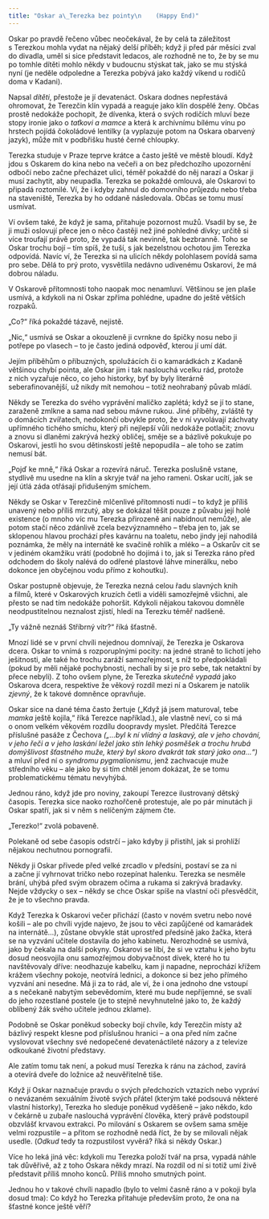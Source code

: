 ```yaml
---
title: "Oskar a\_Terezka bez pointy\n    (Happy End)"
---
```


Oskar po pravdě řečeno vůbec neočekával, že by celá ta záležitost s Terezkou mohla vydat na nějaký delší příběh; když ji před pár měsíci zval do divadla, uměl si sice představit ledacos, ale rozhodně ne to, že by se mu po tomhle dítěti mohlo někdy v budoucnu stýskat tak, jako se mu stýská nyní (je neděle odpoledne a Terezka pobývá jako každý víkend u rodičů doma v Kadani).

  

Napsal _dítěti_, přestože je jí devatenáct. Oskara dodnes nepřestává ohromovat, že Terezčin klín vypadá a reaguje jako klín dospělé ženy. Občas prostě nedokáže pochopit, že dívenka, která o svých rodičích mluví beze stopy ironie jako o _taťkovi a mamce_ a která k archívnímu bílému vínu po hrstech pojídá čokoládové lentilky (a vyplazuje potom na Oskara obarvený jazyk), může mít v podbřišku husté černé chloupky.

  

Terezka studuje v Praze teprve krátce a často ještě ve městě bloudí. Když jdou s Oskarem do kina nebo na večeři a on bez předchozího upozornění odbočí nebo začne přecházet ulici, téměř pokaždé do něj narazí a Oskar ji musí zachytit, aby neupadla. Terezka se pokaždé omlouvá, ale Oskarovi to připadá roztomilé. Ví, že i kdyby zahnul do domovního průjezdu nebo třeba na staveniště, Terezka by ho oddaně následovala. Občas se tomu musí usmívat.

  

Ví ovšem také, že když je sama, přitahuje pozornost mužů. Vsadil by se, že ji muži oslovují přece jen o něco častěji než jiné pohledné dívky; určitě si více troufají právě proto, že vypadá tak nevinně, tak bezbranně. Toho se Oskar trochu bojí – tím spíš, že tuší, s jak bezelstnou ochotou jim Terezka odpovídá. Navíc ví, že Terezka si na ulicích někdy polohlasem povídá sama pro sebe. Dělá to prý proto, vysvětlila nedávno udivenému Oskarovi, že má dobrou náladu.

V Oskarově přítomnosti toho naopak moc nenamluví. Většinou se jen plaše usmívá, a kdykoli na ni Oskar zpříma pohlédne, upadne do ještě větších rozpaků.

  

„Co?“ říká pokaždé tázavě, nejistě.

„Nic,“ usmívá se Oskar a okouzleně ji cvrnkne do špičky nosu nebo ji potřepe po vlasech – to je často jediná odpověď, kterou jí umí dát.

Jejím příběhům o příbuzných, spolužácích či o kamarádkách z Kadaně většinou chybí pointa, ale Oskar jim i tak naslouchá vcelku rád, protože z nich vyzařuje něco, co jeho historky, byť by byly literárně seberafinovanější, už nikdy mít nemohou – totiž neohrabaný půvab mládí.

  

Někdy se Terezka do svého vyprávění maličko zaplétá; když se jí to stane, zaraženě zmlkne a sama nad sebou mávne rukou. Jiné příběhy, zvláště ty o domácích zvířatech, nedokončí obvykle proto, že v ní vyvolávají záchvaty upřímného tichého smíchu, který při nejlepší vůli nedokáže potlačit; znovu a znovu si dlaněmi zakrývá hezký obličej, směje se a bázlivě pokukuje po Oskarovi, jestli ho svou dětinskostí ještě nepopudila – ale toho se zatím nemusí bát.

„Pojď ke mně,“ říká Oskar a rozevírá náruč. Terezka poslušně vstane, stydlivě mu usedne na klín a skryje tvář na jeho rameni. Oskar ucítí, jak se její útlá záda otřásají přidušeným smíchem.

Někdy se Oskar v Terezčině mlčenlivé přítomnosti nudí – to když je příliš unavený nebo příliš mrzutý, aby se dokázal těšit pouze z půvabu její holé existence (o mnoho víc mu Terezka přirozeně ani nabídnout nemůže), ale potom stačí něco zdánlivě zcela bezvýznamného – třeba jen to, jak se sklopenou hlavou prochází přes kavárnu na toaletu, nebo jindy její nahodilá poznámka, že měly na internátě ke svačině rohlík a mléko – a Oskarův cit se v jediném okamžiku vrátí (podobně ho dojímá i to, jak si Terezka ráno před odchodem do školy nalévá do odřené plastové láhve minerálku, nebo dokonce jen obyčejnou vodu přímo z kohoutku).

  

Oskar postupně objevuje, že Terezka nezná celou řadu slavných knih a filmů, které v Oskarových kruzích četli a viděli samozřejmě všichni, ale přesto se nad tím nedokáže pohoršit. Kdykoli nějakou takovou domněle neodpustitelnou neznalost zjistí, hledí na Terezku téměř nadšeně.

  

„Ty vážně neznáš Stříbrný vítr?“ říká šťastně.

Mnozí lidé se v první chvíli nejednou domnívají, že Terezka je Oskarova dcera. Oskar to vnímá s rozporuplnými pocity: na jedné straně to lichotí jeho ješitnosti, ale také ho trochu zaráží samozřejmost, s níž to předpokládali (pokud by měli nějaké pochybnosti, nechali by si je pro sebe, tak netaktní by přece nebyli). Z toho ovšem plyne, že Terezka _skutečně_ _vypadá_ jako Oskarova dcera, respektive že věkový rozdíl mezi ní a Oskarem je natolik _zjevný_, že k takové domněnce opravňuje.

  

Oskar sice na dané téma často žertuje („Když já jsem maturoval, tebe _mamka_ ještě kojila,“ říká Terezce například.), ale vlastně neví, co si má o onom velkém věkovém rozdílu doopravdy myslet. Předčítá Terezce příslušné pasáže z Čechova _(„…byl k ní vlídný a laskavý, ale v_ _jeho chování, v jeho řeči a v jeho laskání ležel jako stín lehký posměšek a trochu hrubá domýšlivost šťastného muže, který byl skoro dvakrát tak starý jako ona…“)_ a mluví před ní o _syndromu pygmalionismu_, jenž zachvacuje muže středního věku – ale jako by si tím chtěl jenom dokázat, že se tomu problematickému tématu nevyhýbá.

Jednou ráno, když jde pro noviny, zakoupí Terezce ilustrovaný dětský časopis. Terezka sice naoko rozhořčeně protestuje, ale po pár minutách ji Oskar spatří, jak si v něm s nelíčeným zájmem čte.

  

„Terezko!“ zvolá pobaveně.

Polekaně od sebe časopis odstrčí – jako kdyby ji přistihl, jak si prohlíží nějakou nechutnou pornografii.

Někdy ji Oskar přivede před velké zrcadlo v předsíni, postaví se za ni a začne jí vyhrnovat tričko nebo rozepínat halenku. Terezka se nesměle brání, uhýbá před svým obrazem očima a rukama si zakrývá bradavky. Nejde vždycky o sex – někdy se chce Oskar spíše na vlastní oči přesvědčit, že je to všechno pravda.

  

Když Terezka k Oskarovi večer přichází (často v novém svetru nebo nové košili – ale po chvíli vyjde najevo, že jsou to věci zapůjčené od kamarádek na internátě…), zůstane obvykle stát uprostřed předsíně jako žačka, která se na vyzvání učitele dostavila do jeho kabinetu. Nerozhodně se usmívá, jako by čekala na další pokyny. Oskarovi se líbí, že si ve vztahu k jeho bytu dosud neosvojila onu samozřejmou dobyvačnost dívek, které ho tu navštěvovaly dříve: neodhazuje kabelku, kam ji napadne, neprochází křížem krážem všechny pokoje, neotvírá lednici, a dokonce si bez jeho přímého vyzvání ani nesedne. Má ji za to rád, ale ví, že i ona jednoho dne vstoupí a s nečekaně nabytým sebevědomím, které mu bude nepříjemné, se svalí do jeho rozestlané postele (je to stejně nevyhnutelné jako to, že každý oblíbený žák svého učitele jednou zklame).

  

Podobně se Oskar poněkud sobecky bojí chvíle, kdy Terezčin místy až bázlivý respekt klesne pod příslušnou hranici – a ona před ním začne vyslovovat všechny své nedopečené devatenáctileté názory a z televize odkoukané životní představy.

Ale zatím tomu tak není, a pokud musí Terezka k ránu na záchod, zavírá a otevírá dveře do ložnice až neuvěřitelně tiše.

Když jí Oskar naznačuje pravdu o svých předchozích vztazích nebo vypráví o nevázaném sexuálním životě svých přátel (kterým také podsouvá některé vlastní historky), Terezka ho sleduje poněkud vyděšeně – jako někdo, kdo v čekárně u zubaře naslouchá vyprávění člověka, který právě podstoupil obzvlášť krvavou extrakci. Po milování s Oskarem se ovšem sama směje velmi rozpustile – a přitom se rozhodně nedá říct, že by se milovali nějak usedle. (_Odkud_ tedy ta rozpustilost vyvěrá? říká si někdy Oskar.)

  

Více ho leká jiná věc: kdykoli mu Terezka položí tvář na prsa, vypadá náhle tak důvěřivě, až z toho Oskara někdy mrazí. Na rozdíl od ní si totiž umí živě představit příliš mnoho konců. Příliš mnoho smutných point.

  

Jednou ho v takové chvíli napadlo (bylo to velmi časně ráno a v pokoji byla dosud tma): Co když ho Terezka přitahuje především proto, že ona na šťastné konce ještě věří?
